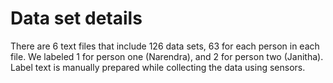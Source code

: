 # Data set details
There are 6 text files that include 126 data sets, 63 for each person in each file. We labeled 1 for person one (Narendra), and 2 for person two (Janitha).
Label text is manually prepared while collecting the data using sensors.

